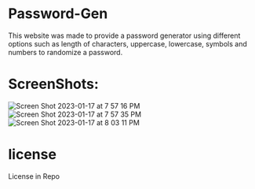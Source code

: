 # Password-Gen
This website was made to provide a password generator using different options such as length of characters, uppercase, lowercase, symbols and numbers to randomize a password.
# ScreenShots:
![Screen Shot 2023-01-17 at 7 57 16 PM](https://user-images.githubusercontent.com/112834113/213073490-fe43c17c-f0ae-4be3-9507-6b996811e18e.png)
![Screen Shot 2023-01-17 at 7 57 35 PM](https://user-images.githubusercontent.com/112834113/213073567-e7d98537-ca5c-43c2-8900-a5549e3f124c.png)
![Screen Shot 2023-01-17 at 8 03 11 PM](https://user-images.githubusercontent.com/112834113/213073631-8b2c3905-b175-408b-9f04-333fda01a5b7.png)
# license
License in Repo
